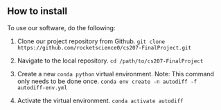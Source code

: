 ## How to install

To use our software, do the following:

1. Clone our project repository from Github.
```git clone https://github.com/rocketscience0/cs207-FinalProject.git```

2. Navigate to the local repository.
```cd /path/to/cs207-FinalProject```

3. Create a new `conda python` virtual environment. Note: This command only needs to be done once.
```conda env create -n autodiff -f autodiff-env.yml```

4. Activate the virtual environment.
```conda activate autodiff```
